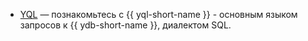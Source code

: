 * [YQL](../../yql.md) — познакомьтесь с {{ yql-short-name }} - основным языком запросов к {{ ydb-short-name }}, диалектом SQL.
